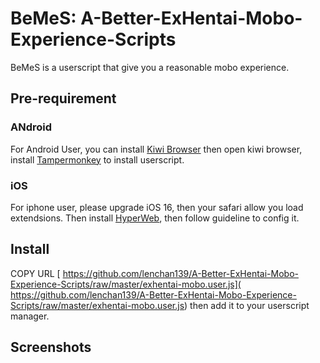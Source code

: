 # BeMeS: A-Better-ExHentai-Mobo-Experience-Scripts
BeMeS is a userscript that give you a reasonable mobo experience.

## Pre-requirement
### ANdroid
For Android User, you can install [Kiwi Browser](https://play.google.com/store/apps/details?id=com.kiwibrowser.browser&hl=en&gl=US) then open kiwi browser, install [Tampermonkey](https://chrome.google.com/webstore/detail/tampermonkey/dhdgffkkebhmkfjojejmpbldmpobfkfo) to install userscript.

### iOS
For iphone user, please upgrade iOS 16, then your safari allow you load extendsions. Then install [HyperWeb](https://apps.apple.com/us/app/hyperweb/id1581824571), then follow guideline to config it.

## Install 
COPY URL [	https://github.com/lenchan139/A-Better-ExHentai-Mobo-Experience-Scripts/raw/master/exhentai-mobo.user.js](	https://github.com/lenchan139/A-Better-ExHentai-Mobo-Experience-Scripts/raw/master/exhentai-mobo.user.js) then add it to your userscript manager.

## Screenshots
